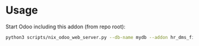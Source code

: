 # Usage

Start Odoo including this addon (from repo root):

```bash
python3 scripts/nix_odoo_web_server.py --db-name mydb --addon hr_dms_field
```
